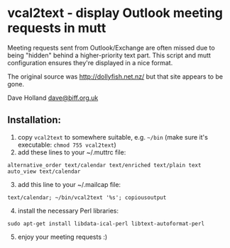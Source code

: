 # vcal2text - display Outlook meeting requests in mutt

Meeting requests sent from Outlook/Exchange are often missed due to
being "hidden" behind a higher-priority text part. This script and
mutt configuration ensures they're displayed in a nice format.

The original source was http://dollyfish.net.nz/ but that site appears
to be gone.

Dave Holland <dave@biff.org.uk>

## Installation:

1. copy `vcal2text` to somewhere suitable, e.g. `~/bin` (make sure
   it's executable: `chmod 755 vcal2text`)
2. add these lines to your ~/.muttrc file:
```
alternative_order text/calendar text/enriched text/plain text
auto_view text/calendar
```
3. add this line to your ~/.mailcap file:
```
text/calendar; ~/bin/vcal2text '%s'; copiousoutput
```
4. install the necessary Perl libraries:
```
sudo apt-get install libdata-ical-perl libtext-autoformat-perl
```
5. enjoy your meeting requests :)
